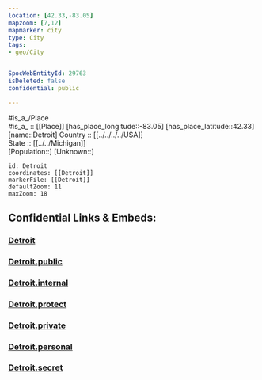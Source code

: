 ```yaml
---
location: [42.33,-83.05] 
mapzoom: [7,12] 
mapmarker: city 
type: City
tags:
- geo/City


SpocWebEntityId: 29763
isDeleted: false
confidential: public

---
```

#is_a_/Place  
#is_a_ :: [[Place]] 
[has_place_longitude::-83.05] 
[has_place_latitude::42.33] 
[name::Detroit] 
Country :: [[../../../../USA]]  
State :: [[../../Michigan]]  
[Population::] 
[Unknown::] 


```leaflet
id: Detroit
coordinates: [[Detroit]] 
markerFile: [[Detroit]] 
defaultZoom: 11 
maxZoom: 18
```


## Confidential Links & Embeds: 

### [Detroit](/_Standards/Earth/Continent/America~North/USA/USA~Central/Michigan/counties~Michigan/Wayne,County/cities~Wayne/Detroit.md) 

### [Detroit.public](/_public/Earth/Continent/America~North/USA/USA~Central/Michigan/counties~Michigan/Wayne,County/cities~Wayne/Detroit.public.md) 

### [Detroit.internal](/_internal/Earth/Continent/America~North/USA/USA~Central/Michigan/counties~Michigan/Wayne,County/cities~Wayne/Detroit.internal.md) 

### [Detroit.protect](/_protect/Earth/Continent/America~North/USA/USA~Central/Michigan/counties~Michigan/Wayne,County/cities~Wayne/Detroit.protect.md) 

### [Detroit.private](/_private/Earth/Continent/America~North/USA/USA~Central/Michigan/counties~Michigan/Wayne,County/cities~Wayne/Detroit.private.md) 

### [Detroit.personal](/_personal/Earth/Continent/America~North/USA/USA~Central/Michigan/counties~Michigan/Wayne,County/cities~Wayne/Detroit.personal.md) 

### [Detroit.secret](/_secret/Earth/Continent/America~North/USA/USA~Central/Michigan/counties~Michigan/Wayne,County/cities~Wayne/Detroit.secret.md)

